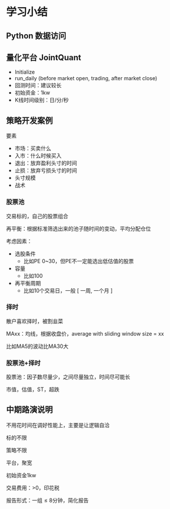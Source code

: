 # 学习小结

## Python 数据访问

## 量化平台 JointQuant

- Initialize
- run_daily (before market open, trading, after market close)
- 回测时间：建议较长
- 初始资金：1kw
- K线时间级别：日/分/秒

## 策略开发案例

要素

- 市场：买卖什么
- 入市：什么时候买入
- 退出：放弃盈利头寸的时间
- 止损：放弃亏损头寸的时间
- 头寸规模
- 战术

### 股票池

交易标的，自己的股票组合

再平衡：根据标准筛选出来的池子随时间的变动，平均分配仓位

考虑因素：

- 选股条件
  - 比如PE 0~30，但PE不一定能选出低估值的股票
- 容量
  - 比如100
- 再平衡周期
  - 比如10个交易日，一般 [ 一周, 一个月 ]

### 择时

散户喜欢择时，被割韭菜

MAxx：均线，根据收盘价，average with sliding window size = xx

比如MA5的波动比MA30大

### 股票池+择时

股票池：因子数尽量少，之间尽量独立，时间尽可能长

市值，估值，ST，超跌

## 中期路演说明

不用花时间在调好性能上，主要是让逻辑自洽

标的不限

策略不限

平台，聚宽

初始资金1kw

交易费用：>0，印花税

报告形式：一组$\leq 8$分钟，简化报告

